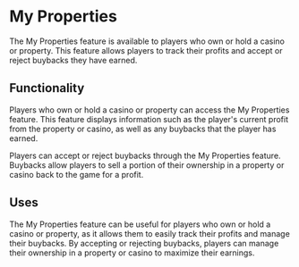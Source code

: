 # My Properties

The My Properties feature is available to players who own or hold a casino or property. This feature allows players to track their profits and accept or reject buybacks they have earned.

## Functionality
Players who own or hold a casino or property can access the My Properties feature. This feature displays information such as the player's current profit from the property or casino, as well as any buybacks that the player has earned.

Players can accept or reject buybacks through the My Properties feature. Buybacks allow players to sell a portion of their ownership in a property or casino back to the game for a profit.

## Uses
The My Properties feature can be useful for players who own or hold a casino or property, as it allows them to easily track their profits and manage their buybacks. By accepting or rejecting buybacks, players can manage their ownership in a property or casino to maximize their earnings.